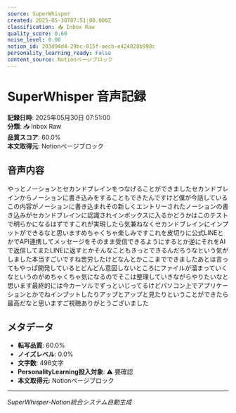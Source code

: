 ```yaml
---
source: SuperWhisper
created: 2025-05-30T07:51:00.000Z
classification: 📥 Inbox Raw
quality_score: 0.60
noise_level: 0.00
notion_id: 203d94d4-29bc-815f-aecb-e424828b998c
personality_learning_ready: False
content_source: Notionページブロック
---
```


# SuperWhisper 音声記録

**記録日時**: 2025年05月30日 07:51:00  
**分類**: 📥 Inbox Raw  
**品質スコア**: 60.0%  
**本文取得元**: Notionページブロック

## 音声内容

やっとノーションとセカンドブレインをつなげることができましたセカンドブレインからノーションに書き込みをすることもできたんですけど僕が今話しているこの内容がノーションに書き込まれその新しくエントリーされたノーションの書き込みがセカンドブレインに認識されインボックスに入るかどうかはこのテストで明らかになるはずですこれが実現したら気兼ねなくセカンドブレインにインプットができるなと思いますめちゃくちゃ楽しみですこれを皮切りに公式LINEとかでAPI連携してメッセージをそのまま受信できるようにするとか逆にそれをAIで返信してまたLINEに返すとかそんなこともきっとできるんだろうなという気がしました本当すごいですね苦労したけどなんとかここまでできましたあとは言ってもやっぱ開発しているとどんどん意図しないところにファイルが溜まっていくなというのがめちゃくちゃ気になるのでそこは整理していきながらやりたいなと思います最終的には今カーソルでずっといじってるけどパソコン上でアプリケーションとかでねインプットしたりアップとアップと見たりということができたら最高だなと思いますご視聴ありがとうございました

## メタデータ

- **転写品質**: 60.0%
- **ノイズレベル**: 0.0%
- **文字数**: 496文字
- **PersonalityLearning投入対象**: ⚠️ 要確認
- **本文取得元**: Notionページブロック

---
*SuperWhisper-Notion統合システム自動生成*
